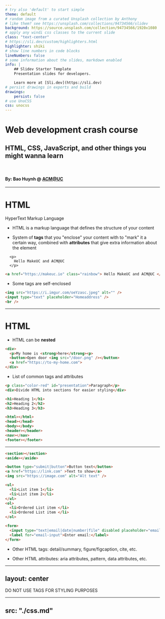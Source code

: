 ```yaml
---
# try also 'default' to start simple
theme: default
# random image from a curated Unsplash collection by Anthony
# like them? see https://unsplash.com/collections/94734566/slidev
background: https://source.unsplash.com/collection/94734566/1920x1080
# apply any windi css classes to the current slide
class: "text-center"
# https://sli.dev/custom/highlighters.html
highlighter: shiki
# show line numbers in code blocks
lineNumbers: false
# some information about the slides, markdown enabled
info: |
    ## Slidev Starter Template
    Presentation slides for developers.

    Learn more at [Sli.dev](https://sli.dev)
# persist drawings in exports and build
drawings:
    persist: false
# use UnoCSS
css: unocss
---
```


# Web development crash course

## HTML, CSS, JavaScript, and other things you might wanna learn

<br/>

#### By: Bao Huynh @ [ACM@UC](https://acmatuc.org)

---

# HTML

HyperText Markup Language

<v-clicks>

-   HTML is a markup language that defines the structure of your content

-   System of **tags** that you "enclose" your content with to "mark" it a certain way, combined with **attributes** that
    give extra information about the element

```html{1|3|2|all}
  <p>
    Hello MakeUC and ACM@UC
  </p>
```

```html
<a href="https://makeuc.io" class="rainbow"> Hello MakeUC and ACM@UC </a>
```

-   Some tags are self-enclosed
```html
<img src="https://i.imgur.com/oeYzasc.jpeg" alt="" />
<input type="text" placeholder="Homeaddress" />
<br />
```

</v-clicks>

---

# HTML


<v-clicks>

-   HTML can be **nested**

```html
<div>
  <p>My home is <strong>here</strong><p>
  <button>Open door <img src="/door.png" /></button>
  <a href="https://to-my-home.com">
</div>
```

- List of common tags and attributes
```html
<p class="color-red" id="presentation">Paragraph</p>
<div>Divide HTML into sections for easier styling</div>

<h1>Heading 1</h1>
<h2>Heading 2</h2>
<h3>Heading 3</h3>

<html></html>
<head></head>
<body></body>
<header></header>
<nav></nav>
<footer></footer>
```
</v-clicks>

---

```html
<section></section>
<aside></aside>

<button type="submit|button">Button text</button>
<a href="https://link.com" >Text to show</a>
<img src="https://image.com" alt="Alt text" />

<ul>
  <li>List item 1</li>
  <li>List item 2</li>
</ul>
<ol>
  <li>Ordered List item </li>
  <li>Ordered List item </li>
</ol>

<form>
  <input type="text|email|date|number|file" disabled placeholder="email" id="email-input" required="true"/>
  <label for="email-input">Enter email:</label>
</form>
```

<v-clicks>

- Other HTML tags: detail/summary, figure/figcaption, cite, etc.

- Other HTML attributes: aria attributes, pattern, data attributes, etc.

</v-clicks>

---
layout: center
---

<div class="text-6xl leading-loose text-center text-red-800 font-bold mt-5">
  DO NOT USE TAGS FOR STYLING PURPOSES
</div>

---
src: "./css.md"
---